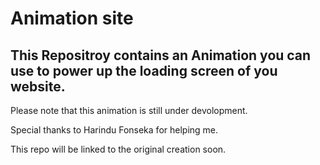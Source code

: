 # Animation site
## This Repositroy contains an Animation you can use to power up the loading screen of you website.
Please note that this animation is still under devolopment.

Special thanks to Harindu Fonseka for helping me. 

This repo will be linked to the original creation soon.
